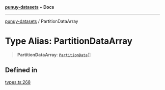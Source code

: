 [**punuy-datasets**](../README.md) • **Docs**

***

[punuy-datasets](../README.md) / PartitionDataArray

# Type Alias: PartitionDataArray

> **PartitionDataArray**: [`PartitionData`](PartitionData.md)[]

## Defined in

[types.ts:268](https://github.com/andrefs/punuy-datasets/blob/a20d968847550855cc974fad300a7ff31130d161/src/lib/types.ts#L268)
